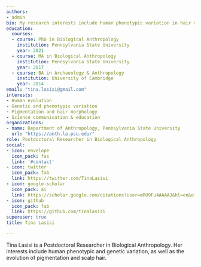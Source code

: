 ```yaml
---
authors:
- admin
bio: My research interests include human phenotypic variation in hair morphology and skin pigmentation.
education:
  courses:
  - course: PhD in Biological Anthropology
    institution: Pennsylvania State University
    year: 2021
  - course: MA in Biological Anthropology
    institution: Pennsylvania State University
    year: 2017
  - course: BA in Archaeology & Anthropology
    institution: University of Cambridge
    year: 2014
email: "tina.lasisi@gmail.com"
interests:
- Human evolution
- Genetic and phenotypic variation
- Pigmentation and hair morphology
- Science communication & education
organizations:
- name: Department of Anthropology, Pennsylvania State University
  url: "https://anth.la.psu.edu/"
role: Postdoctoral Researcher in Biological Anthropology
social:
- icon: envelope
  icon_pack: fas
  link: '#contact'
- icon: twitter
  icon_pack: fab
  link: https://twitter.com/TinaLasisi
- icon: google-scholar
  icon_pack: ai
  link: https://scholar.google.com/citations?user=mRU9Fu4AAAAJ&hl=en&oi=ao
- icon: github
  icon_pack: fab
  link: https://github.com/tinalasisi
superuser: true
title: Tina Lasisi

---
```


Tina Lasisi is a Postdoctoral Researcher in Biological Anthropology. Her interests include human phenotypic and genetic variation, as well as the evolution of pigmentation and scalp hair.
